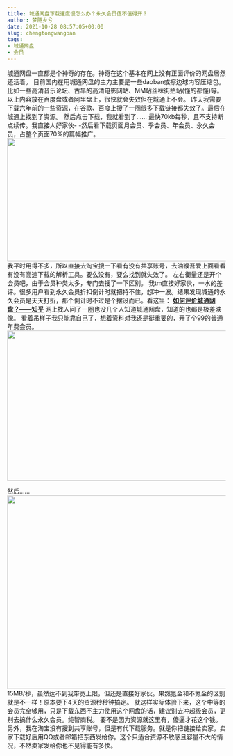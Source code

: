 ```yaml
---
title: 城通网盘下载速度慢怎么办？永久会员值不值得开？
author: 梦随乡兮
date: 2021-10-28 08:57:05+00:00
slug: chengtongwangpan
tags:
- 城通网盘
- 会员
---
```

城通网盘一直都是个神奇的存在。神奇在这个基本在网上没有正面评价的网盘居然还活着。
目前国内在用城通网盘的主力主要是一些daoban或擦边球内容压缩包。比如一些高清音乐论坛、古早的高清电影网站、MM站丝袜街拍站(懂的都懂)等。
以上内容放在百度盘或者阿里盘上，很快就会失效但在城通上不会。
昨天我需要下载六年前的一些资源，在谷歌、百度上搜了一圈很多下载链接都失效了。最后在城通上找到了资源。
然后点击下载，我就看到了……
最快70kb每秒，且不支持断点续传。我直接人好家伙- -然后看下载页面月会员、季会员、年会员、永久会员，占整个页面70%的篇幅推广。<img width="1024" height="283" src="https://r2.imsxx.com/wp-content/uploads/2021/10/QQ截图20211028165812.png" alt="" />
我平时用得不多，所以直接去淘宝搜一下看有没有共享账号，去油猴吾爱上面看看有没有高速下载的解析工具。要么没有，要么找到就失效了。
左右衡量还是开个会员吧，由于会员种类太多，专门去搜了一下区别。
我tm直接好家伙，一水的差评。很多用户看到永久会员折扣倒计时就把持不住，想冲一波。结果发现城通的永久会员是天天打折，那个倒计时不过是个摆设而已。看这里： **<a rel="nofollow" rel="noreferrer noopener" href="https://www.zhihu.com/question/298013788" target="_blank">如何评价城通网盘？——知乎</a>**
网上找人问了一圈也没几个人知道城通网盘，知道的也都是极差映像。
看着吊样子我只能靠自己了，想着资料对我还是挺重要的，开了个99的普通年费会员。<img width="1024" height="345" src="https://r2.imsxx.com/wp-content/uploads/2021/10/QQ截图20211028165758.png" alt="" />
<p class="is-style-default">
然后……
<img width="546" height="445" src="https://r2.imsxx.com/wp-content/uploads/2021/10/QQ截图20211028225814.png" alt="" />
15MB/秒，虽然达不到我带宽上限，但还是直接好家伙。果然氪金和不氪金的区别就是不一样！原本要下4天的资源秒秒钟搞定。
就这样实际体验下来，这个中等的会员完全够用，只是下载东西不主力使用这个网盘的话，建议别去冲超级会员，更别去搞什么永久会员。纯智商税。
要不是因为资源就这里有，傻逼才花这个钱。
另外，我在淘宝没有搜到共享账号，但是有代下载服务。就是你把链接给卖家，卖家下载好后用QQ或者邮箱把东西发给你。这个只适合资源不敏感且容量不大的情况，不然卖家发给你也不见得能有多快。

